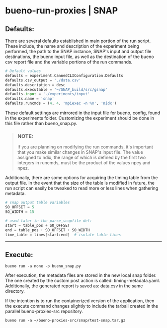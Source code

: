 # bueno-run-proxies | SNAP

## Defaults:
There are several defaults established in main portion of the run script.
These include, the name and description of the experiment being performed,
the path to the SNAP instance, SNAP's input and output file destinations,
the bueno input file, as well as the destination of the bueno csv report file
and the variable portions of the run commands.

```Python
# Default values
defaults = experiment.CannedCLIConfiguration.Defaults
defaults.csv_output = './data.csv'
defaults.description = desc
defaults.executable = '~/SNAP_build/src/gsnap'
defaults.input = './experiments/input'
defaults.name = 'snap'
defaults.runcmds = (4, 4, 'mpiexec -n %n', 'nidx')
```

These default settings are mirrored in the input file for bueno, config,
found in the experiments folder. Customizing the experiment should be done in
this file rather than bueno_snap.py.

> ### NOTE:
> If you are planning on modifying the run commands, it's important that
> you make similar changes in SNAP's input file. The value assigned to ndix,
> the range of which is defined by the first two integers in runcmds, must be
> the product of the values npey and npez.

Additionally, there are some options for acquiring the timing table from the
output file. In the event that the size of the table is modified in future,
the run script can easily be tweaked to read more or less lines when
gathering metadata.

```Python
# snap output table variables
SO_OFFSET = 5
SO_WIDTH = 15

# used later in the parse_snapfile def:
start = table_pos + SO_OFFSET
end = table_pos + SO_OFFSET + SO_WIDTH
time_table = lines[start:end]  # isolate table lines
```

---

## Execute:
```Shell
bueno run -a none -p bueno_snap.py
```
After execution, the metadata files are stored in the new local snap folder.
The one created by the custom post action is called: timing-metadata.yaml.
Additionally, the generated report is saved as: data.csv in the same
directory.

If the intention is to run the containerized version of the application,
then the execute command changes slightly to include the tarball created in
the parallel bueno-proxies-src repository.

```Shell
bueno run -a ~/bueno-proxies-src/snap/test-snap.tar.gz
```